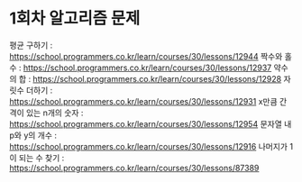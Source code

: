 # 1회차 알고리즘 문제 
평균 구하기 : <https://school.programmers.co.kr/learn/courses/30/lessons/12944> 
짝수와 홀수 : <https://school.programmers.co.kr/learn/courses/30/lessons/12937> 
약수의 합 : <https://school.programmers.co.kr/learn/courses/30/lessons/12928> 
자릿수 더하기 : <https://school.programmers.co.kr/learn/courses/30/lessons/12931> 
x만큼 간격이 있는 n개의 숫자 : <https://school.programmers.co.kr/learn/courses/30/lessons/12954> 
문자열 내 p와 y의 개수 : <https://school.programmers.co.kr/learn/courses/30/lessons/12916> 
나머지가 1이 되는 수 찾기 : <https://school.programmers.co.kr/learn/courses/30/lessons/87389> 